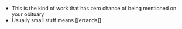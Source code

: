 - This is the kind of work that has zero chance of being mentioned on your obituary
- Usually small stuff means [[errands]]